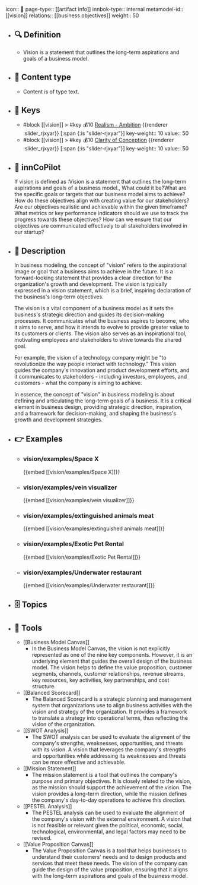 icon:: 🧿
page-type:: [[artifact info]]
innbok-type:: internal
metamodel-id:: [[vision]]
relations:: [[business objectives]]
weight:: 50

- ## 🔍 Definition
  - Vision is a statement that outlines the long-term aspirations and goals of a business model.
- ## 📰 Content type 
  - Content is of type text.
  
- ## 🔑 Keys
  - #block [[vision]] > #key 💰10 [Realism - Ambition](https://go.plastilinn.com/#/page/vision%2FRealism%20-%20Ambition) {{renderer :slider_rjxyar}} [:span {:is "slider-rjxyar"}] 
    key-weight:: 10
    value:: 50
  - #block [[vision]] > #key 💰10 [Clarity of Conception](https://go.plastilinn.com/#/page/vision%2FClarity%20of%20Conception) {{renderer :slider_rjxyar}} [:span {:is "slider-rjxyar"}] 
    key-weight:: 10
    value:: 50
- ## 🤖 innCoPilot
  If vision is defined as :Vision is a statement that outlines the long-term aspirations and goals of a business model., What could it be?What are the specific goals or targets that our business model aims to achieve?
  How do these objectives align with creating value for our stakeholders?
  Are our objectives realistic and achievable within the given timeframe?
  What metrics or key performance indicators should we use to track the progress towards these objectives?
  How can we ensure that our objectives are communicated effectively to all stakeholders involved in our startup?
- ## 📖 Description
  In business modeling, the concept of "vision" refers to the aspirational image or goal that a business aims to achieve in the future. It is a forward-looking statement that provides a clear direction for the organization's growth and development. The vision is typically expressed in a vision statement, which is a brief, inspiring declaration of the business's long-term objectives.
  
  The vision is a vital component of a business model as it sets the business's strategic direction and guides its decision-making processes. It communicates what the business aspires to become, who it aims to serve, and how it intends to evolve to provide greater value to its customers or clients. The vision also serves as an inspirational tool, motivating employees and stakeholders to strive towards the shared goal.
  
  For example, the vision of a technology company might be "to revolutionize the way people interact with technology." This vision guides the company's innovation and product development efforts, and it communicates to stakeholders - including investors, employees, and customers - what the company is aiming to achieve.
  
  In essence, the concept of "vision" in business modeling is about defining and articulating the long-term goals of a business. It is a critical element in business design, providing strategic direction, inspiration, and a framework for decision-making, and shaping the business's growth and development strategies.
- ## 👉 Examples
  - ### vision/examples/Space X
    {{embed [[vision/examples/Space X]]}}
  - ### vision/examples/vein visualizer
    {{embed [[vision/examples/vein visualizer]]}}
  - ### vision/examples/extinguished animals meat
    {{embed [[vision/examples/extinguished animals meat]]}}
  - ### vision/examples/Exotic Pet Rental
    {{embed [[vision/examples/Exotic Pet Rental]]}}
  - ### vision/examples/Underwater restaurant
    {{embed [[vision/examples/Underwater restaurant]]}}
  
- ## 🗄️ Topics
  
- ## 🧰 Tools
  - [[Business Model Canvas]]
    - In the Business Model Canvas, the vision is not explicitly represented as one of the nine key components. However, it is an underlying element that guides the overall design of the business model. The vision helps to define the value proposition, customer segments, channels, customer relationships, revenue streams, key resources, key activities, key partnerships, and cost structure.
  - [[Balanced Scorecard]]
    - The Balanced Scorecard is a strategic planning and management system that organizations use to align business activities with the vision and strategy of the organization. It provides a framework to translate a strategy into operational terms, thus reflecting the vision of the organization.
  - [[SWOT Analysis]]
    - The SWOT analysis can be used to evaluate the alignment of the company's strengths, weaknesses, opportunities, and threats with its vision. A vision that leverages the company's strengths and opportunities while addressing its weaknesses and threats can be more effective and achievable.
  - [[Mission Statement]]
    - The mission statement is a tool that outlines the company's purpose and primary objectives. It is closely related to the vision, as the mission should support the achievement of the vision. The vision provides a long-term direction, while the mission defines the company's day-to-day operations to achieve this direction.
  - [[PESTEL Analysis]]
    - The PESTEL analysis can be used to evaluate the alignment of the company's vision with the external environment. A vision that is not feasible or relevant given the political, economic, social, technological, environmental, and legal factors may need to be revised.
  - [[Value Proposition Canvas]]
    - The Value Proposition Canvas is a tool that helps businesses to understand their customers' needs and to design products and services that meet these needs. The vision of the company can guide the design of the value proposition, ensuring that it aligns with the long-term aspirations and goals of the business model.
